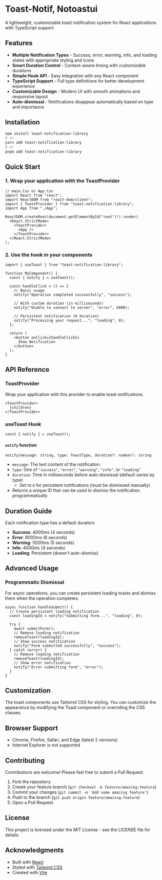 # Toast-Notif, Notoastui

A lightweight, customizable toast notification system for React applications with TypeScript support.

## Features

- **Multiple Notification Types** - Success, error, warning, info, and loading states with appropriate styling and icons
- **Smart Duration Control** - Context-aware timing with customizable durations
- **Simple Hook API** - Easy integration with any React component
- **TypeScript Support** - Full type definitions for better development experience
- **Customizable Design** - Modern UI with smooth animations and responsive layout
- **Auto-dismissal** - Notifications disappear automatically based on type and importance

## Installation

```bash
npm install toast-notification-library
# or
yarn add toast-notification-library
# or
pnpm add toast-notification-library
```

## Quick Start

### 1. Wrap your application with the ToastProvider

```tsx
// main.tsx or App.tsx
import React from "react";
import ReactDOM from "react-dom/client";
import { ToastProvider } from "toast-notification-library";
import App from "./App";

ReactDOM.createRoot(document.getElementById("root")!).render(
  <React.StrictMode>
    <ToastProvider>
      <App />
    </ToastProvider>
  </React.StrictMode>
);
```

### 2. Use the hook in your components

```tsx
import { useToast } from "toast-notification-library";

function MyComponent() {
  const { notify } = useToast();
  
  const handleClick = () => {
    // Basic usage
    notify("Operation completed successfully", "success");
    
    // With custom duration (in milliseconds)
    notify("Unable to connect to server", "error", 6000);
    
    // Persistent notification (0 duration)
    notify("Processing your request...", "loading", 0);
  };
  
  return (
    <button onClick={handleClick}>
      Show Notification
    </button>
  );
}
```

## API Reference

### ToastProvider

Wrap your application with this provider to enable toast notifications.

```tsx
<ToastProvider>
  {children}
</ToastProvider>
```

### useToast Hook

```tsx
const { notify } = useToast();
```

#### `notify` function

```tsx
notify(message: string, type: ToastType, duration?: number): string
```

- `message`: The text content of the notification
- `type`: One of `"success"`, `"error"`, `"warning"`, `"info"`, or `"loading"`
- `duration`: Time in milliseconds before auto-dismissal (default varies by type)
  - Set to `0` for persistent notifications (must be dismissed manually)
- Returns a unique ID that can be used to dismiss the notification programmatically

## Duration Guide

Each notification type has a default duration:

- **Success**: 4000ms (4 seconds)
- **Error**: 6000ms (6 seconds)
- **Warning**: 5000ms (5 seconds)
- **Info**: 4000ms (4 seconds)
- **Loading**: Persistent (doesn't auto-dismiss)

## Advanced Usage

### Programmatic Dismissal

For async operations, you can create persistent loading toasts and dismiss them when the operation completes:

```tsx
async function handleSubmit() {
  // Create persistent loading notification
  const loadingId = notify("Submitting form...", "loading", 0);
  
  try {
    await submitForm();
    // Remove loading notification
    removeToast(loadingId);
    // Show success notification
    notify("Form submitted successfully", "success");
  } catch (error) {
    // Remove loading notification
    removeToast(loadingId);
    // Show error notification
    notify("Error submitting form", "error");
  }
}
```

## Customization

The toast components use Tailwind CSS for styling. You can customize the appearance by modifying the Toast component or overriding the CSS classes.

## Browser Support

- Chrome, Firefox, Safari, and Edge (latest 2 versions)
- Internet Explorer is not supported

## Contributing

Contributions are welcome! Please feel free to submit a Pull Request.

1. Fork the repository
2. Create your feature branch (`git checkout -b feature/amazing-feature`)
3. Commit your changes (`git commit -m 'Add some amazing feature'`)
4. Push to the branch (`git push origin feature/amazing-feature`)
5. Open a Pull Request

## License

This project is licensed under the MIT License - see the LICENSE file for details.

## Acknowledgments

- Built with [React](https://reactjs.org/)
- Styled with [Tailwind CSS](https://tailwindcss.com/)
- Created with [Vite](https://vitejs.dev/)
